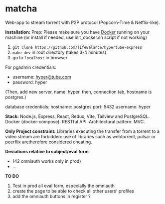# matcha #

Web-app to stream torrent with P2P protocol (Popcorn-Time & Netflix-like).

**Installation:**
Prep: Please make sure you have [Docker](https://www.docker.com/) running on your machine (or install if needed, use init_docker.sh script if not working)

1. `git clone https://github.com/lifeBalance/hypertube-express`
2. `make dev` in root directory (takes 3-4 minutes)
3. go to `localhost` in browser

For pgadmin credentials: 
- username: hyper@tube.com
- password: hyper

(Then, add new server, name: hyper. 
then, connection tab, hostname is postgres.)

database credentials:
hostname: postgres
port: 5432
username: hyper

**Stack:**
Node.js, Express, React, Redux, Vite, Tailview and PostgreSQL.
Docker (docker-compose). RESTful API.
Architectural pattern: MVC. 

**Only Project constraint:**
Libraries executing the transfer from a torrent to a video stream are forbidden: use of libraries such as webtorrent, pulsar or peerflix aretherefore considered cheating.

**Deviations relative to subject/eval form**
- (42 omniauth works only in prod)
- ...

**TO DO**
1) Test in prod all eval form, especially the omniauth
2) create the page to be able to check all other users' profiles
3) add the omniauth buttons in register ?
